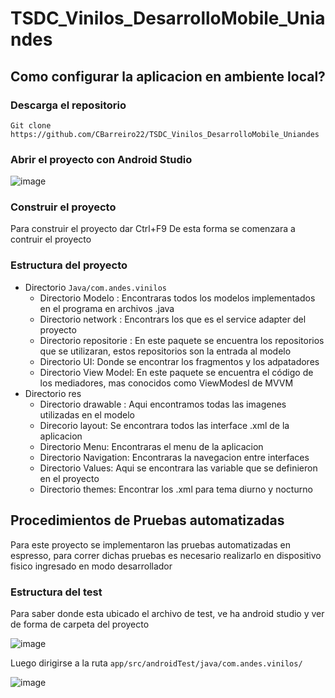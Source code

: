 # TSDC_Vinilos_DesarrolloMobile_Uniandes

## Como configurar la aplicacion en ambiente local?
### Descarga el repositorio
```shell
Git clone https://github.com/CBarreiro22/TSDC_Vinilos_DesarrolloMobile_Uniandes
```
### Abrir el proyecto con Android Studio

![image](https://user-images.githubusercontent.com/111206402/235317579-b6b4a851-f33e-45a7-9bcc-fbdb5864ee7c.png)

### Construir el proyecto
Para construir el proyecto dar Ctrl+F9 De esta forma se comenzara a contruir el proyecto

### Estructura del proyecto
* Directorio ```Java/com.andes.vinilos```
  * Directorio Modelo : Encontraras todos los modelos implementados en el programa en archivos .java
  * Directorio network : Encontrars los que es el service adapter del proyecto
  * Directorio repositorie : En este paquete se encuentra los repositorios que se utilizaran, estos repositorios son la entrada al modelo
  * Directorio UI: Donde se encontrar los fragmentos y los adpatadores
  * Directorio View Model: En este paquete se encuentra el código de los mediadores, mas conocidos como ViewModesl de MVVM
* Directorio res
  * Directorio drawable : Aqui encontramos todas las imagenes utilizadas en el modelo
  * Direcorio layout: Se encontrara todos las interface .xml de la aplicacion
  * Directorio Menu: Encontraras el menu de la aplicacion
  * Directorio Navigation: Encontraras la navegacion entre interfaces
  * Directorio Values: Aqui se encontrara las variable que se definieron en el proyecto
  * Directorio themes: Encontrar los .xml para tema diurno y nocturno
  
  
  
## Procedimientos de Pruebas automatizadas
Para este proyecto se implementaron las pruebas automatizadas en espresso, para correr dichas pruebas es necesario realizarlo en dispositivo fisico ingresado en modo desarrollador

### Estructura del test
Para saber donde esta ubicado el archivo de test, ve ha android studio y ver de forma de carpeta del proyecto 

![image](https://user-images.githubusercontent.com/111206402/235320904-3fe4ed98-c392-4a07-a70d-465715669df9.png)

Luego dirigirse a la ruta ```app/src/androidTest/java/com.andes.vinilos/```

![image](https://user-images.githubusercontent.com/111206402/235320968-562baa92-90e6-4e2d-8fdb-c0b325b70c4f.png)



